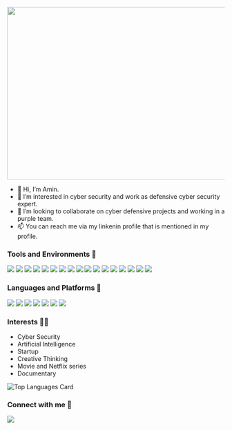 <p align="center">
  <img src="https://media-exp1.licdn.com/dms/image/C5616AQGTK_ipoB9jVw/profile-displaybackgroundimage-shrink_350_1400/0/1549576777057?e=1648080000&v=beta&t=A4rSMVHsTU4T5Gi0ChSPOML2VG8RIpczAelSA0QPNtY" height="400px" width="1000px">
</p>

- 👋 Hi, I’m Amin.
- 🌱 I’m interested in cyber security and work as defensive cyber security expert.
- 👀 I’m looking to collaborate on cyber defensive projects and working in a purple team.
- 📫 You can reach me via my linkenin profile that is mentioned in my profile.

### Tools and Environments 🔧
<p>
<img src="https://img.shields.io/badge/OS-Windows-organge?logo=Windows">
<img src="https://img.shields.io/badge/OS-Linux-organge?logo=Linux">
<img src="https://img.shields.io/badge/WAF-Fortiweb-red?logo=Fortinet">
<img src="https://img.shields.io/badge/WAF-F5 ASM-red?logo=F5">
<img src="https://img.shields.io/badge/AV-Kaspersky security center 13-green?logo=Kaspersky">
<img src="https://img.shields.io/badge/CTI-AlienVault OTX-Blue?logo=AlienVault">
<img src="https://img.shields.io/badge/OSINT-Maltego-black?logo=Maltego">
<img src="https://img.shields.io/badge/VA-Nmap-yello?logo=Nmap">
<img src="https://img.shields.io/badge/VA-OpenVAS-birghtgreen?logo=OpenVAS">
<img src="https://img.shields.io/badge/VA-Nessus-birghtgreen?logo=Nessus">
<img src="https://img.shields.io/badge/PT-OWASP ZAP-blue?logo=ZAP">
<img src="https://img.shields.io/badge/PT-Hydra-green?logo=hydra">
<img src="https://img.shields.io/badge/PT-Metasploit-black?logo=Metasploit">
<img src="https://img.shields.io/badge/Editor-Pycharm-red?logo=Pycharm">
<img src="https://img.shields.io/badge/SIEM-Splunk-red?logo=Splunk">
<img src="https://img.shields.io/badge/SOAR-phantom-red?logo=splunk">
<img src="https://img.shields.io/badge/BAS-Caldera-purple?logo=Caldera">
</a>
</p>

### Languages and Platforms 🦄
<code><img src="https://img.icons8.com/external-tal-revivo-shadow-tal-revivo/48/000000/external-python-an-interpreted-high-level-general-purpose-programming-language-logo-shadow-tal-revivo.png"/></code>
<code><img src="https://img.icons8.com/ios/50/000000/django.png"/></code>
<code><img src="https://img.icons8.com/ios-filled/50/000000/html.png"/></code>
<code><img src="https://img.icons8.com/external-tal-revivo-shadow-tal-revivo/48/000000/external-javascript-is-a-high-level-interpreted-programming-language-logo-shadow-tal-revivo.png"/></code>
<code><img src="https://img.icons8.com/color-glass/48/000000/css.png"/></code>
<code><img src="https://img.icons8.com/color/48/000000/pycharm.png"/></code>
<code><img src="https://img.icons8.com/color/48/000000/powershell.png"/></code>




### Interests 👨‍💻
- Cyber Security
- Artificial Intelligence
- Startup
- Creative Thinking
- Movie and Netflix series
- Documentary

<!--- ![Github stats](https://github-readme-stats.vercel.app/api?username=sardehmoghadam&theme=highcontrast&show_icons=true&count_private=true) --->
![Top Languages Card](https://github-readme-stats.vercel.app/api/top-langs/?username=sardehmoghadam&layout=compact)


### Connect with me 👨‍
<p>
<a href="https://www.linkedin.com/in/amin-sardeh-moghadam/">
<img src="https://img.shields.io/badge/LinkedIn-SardehMoghadam-blue?logo=LinkedIn">
</a>
</p>  
  
<!---
sardehmoghadam/sardehmoghadam is a ✨ special ✨ repository because its `README.md` (this file) appears on your GitHub profile.
You can click the Preview link to take a look at your changes.
--->
